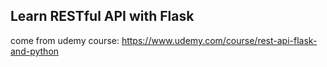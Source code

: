 ## Learn RESTful API with Flask 
come from udemy course:
https://www.udemy.com/course/rest-api-flask-and-python
